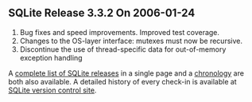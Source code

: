 ## SQLite Release 3\.3\.2 On 2006\-01\-24

1. Bug fixes and speed improvements. Improved test coverage.
2. Changes to the OS\-layer interface: mutexes must now be recursive.
3. Discontinue the use of thread\-specific data for out\-of\-memory
exception handling



A [complete list of SQLite releases](../changes.html)
 in a single page and a [chronology](../chronology.html) are both also available.
 A detailed history of every
 check\-in is available at
 [SQLite version control site](https://www.sqlite.org/src/timeline).


